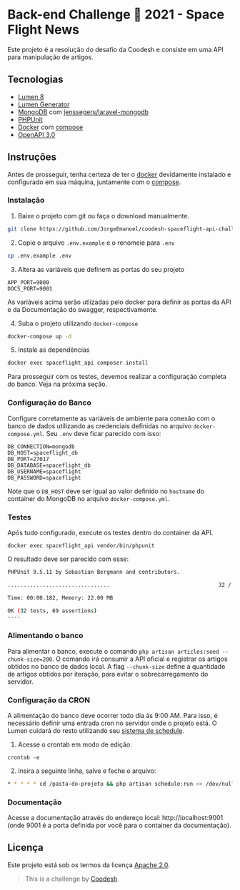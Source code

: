 # Back-end Challenge 🏅 2021 - Space Flight News

Este projeto é a resolução do desafio da Coodesh e consiste em uma API para manipulação
de artigos.

## Tecnologias

- [Lumen 8](https://lumen.laravel.com/docs/8.x)
- [Lumen Generator](https://github.com/flipboxstudio/lumen-generator)
- [MongoDB](https://www.mongodb.com/) com [jenssegers/laravel-mongodb](https://github.com/jenssegers/laravel-mongodb)
- [PHPUnit](https://phpunit.de)
- [Docker](https://www.docker.com/) com [compose](https://docs.docker.com/compose/)
- [OpenAPI 3.0](https://swagger.io/)

## Instruções

Antes de prosseguir, tenha certeza de ter o [docker](https://docs.docker.com/) devidamente instalado e configurado em sua máquina, juntamente com o [compose](https://docs.docker.com/compose).

### Instalação

1. Baixe o projeto com git ou faça o download manualmente.

```bash
git clone https://github.com/JorgeEmanoel/coodesh-spaceflight-api-challenge.git spaceflight-api && cd spaceflight-api
```

2. Copie o arquivo `.env.example` e o renomeie para `.env`

```bash
cp .env.example .env
```

3. Altera as variáveis que definem as portas do seu projeto

```env
APP_PORT=9000
DOCS_PORT=9001
```

As variáveis acima serão utlizadas pelo docker para definir as portas da API e da Documentação do swagger, respectivamente.

4. Suba o projeto utilizando `docker-compose`

```bash
docker-compose up -d
```

5. Instale as dependências

```bash
docker exec spaceflight_api composer install
```

Para prosseguir com os testes, devemos realizar a configuração completa do banco. Veja na próxima seção.

### Configuração do Banco

Configure corretamente as variáveis de ambiente para conexão com o banco de dados utilizando as credenciais definidas no arquivo `docker-compose.yml`. Seu `.env` deve ficar parecido com isso:

```env
DB_CONNECTION=mongodb
DB_HOST=spaceflight_db
DB_PORT=27017
DB_DATABASE=spaceflight_db
DB_USERNAME=spaceflight
DB_PASSWORD=spaceflight
```

Note que o `DB_HOST` deve ser igual ao valor definido no `hostname` do container do MongoDB no arquivo `docker-compose.yml`.

### Testes

Após tudo configurado, execute os testes dentro do container da API.

```
docker exec spaceflight_api vendor/bin/phpunit
```

O resultado deve ser parecido com esse:

```bash
PHPUnit 9.5.11 by Sebastian Bergmann and contributors.

................................                                  32 / 32 (100%)

Time: 00:00.182, Memory: 22.00 MB

OK (32 tests, 69 assertions)
----
```

### Alimentando o banco

Para alimentar o banco, execute o comando `php artisan articles:seed --chunk-size=200`. O comando irá
consumir a API oficial e registrar os artigos obtidos no banco de dados local. A flag `--chunk-size` define a quantidade de artigos obtidos por iteração, para evitar o sobrecarregamento do servidor.

### Configuração da CRON

A alimentação do banco deve ocorrer todo dia às 9:00 AM. Para isso, é necessário definir uma entrada cron
no servidor onde o projeto está. O Lumen cuidará do resto utilizando seu [sistema de schedule](https://laravel.com/docs/8.x/scheduling).

1. Acesse o crontab em modo de edição:
```
crontab -e
```

2. Insira a seguinte linha, salve e feche o arquivo:
```bash
* * * * * cd /pasta-do-projeto && php artisan schedule:run >> /dev/null 2>&1
```

### Documentação

Acesse a documentação através do endereço local: http://localhost:9001 (onde 9001 é a porta definida por você para o container da documentação).

## Licença

Este projeto está sob os termos da licença [Apache 2.0](https://www.apache.org/licenses/LICENSE-2.0).


>  This is a challenge by [Coodesh](https://coodesh.com/)
